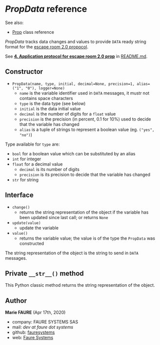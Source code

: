 # *PropData* reference
See also:
* <a href="Prop.md" target="_blank">Prop</a> class reference

*PropData* tracks data changes and values to provide `DATA` ready string format for the <a href="https://github.com/xcape-io/PyProps/blob/master/PROTOCOL.md" target="_blank">escape room 2.0 propocol</a>.

See [**4. Application protocol for escape room 2.0 prop**](../README.md#4-application-protocol-for-escape-room-20-prop) in [README.md](../README.md).


## Constructor
* `PropData(name, type, initial, decimal=None, precision=1, alias=("1", "0"), logger=None)`
    - `name` is the variable identifier  used in `DATA` messages, it mustr not contains space characters
    - `type` is the data type (see below)
    - `initial` is the data initial value
    - `decimal` is the number of digits for a `float` value
    - `precision` is the precision (in percent, 0.1 for 10%) used to decide that the variable has changed
    - `alias` is a tuple of strings to represent a boolean value (eg. `("yes", "no")`)

Type available for `type` are:
* `bool` for a boolean value which can be substituted by an alias
* `int` for integer
* `float` for a decimal value
    - `decimal` is its number of digits
    - `precision` is its precision to decide that the variable has changed
* `str` for string

## Interface
* `change()`
    - returns the string representation of the object if the variable has been updated since last call; or returns `None`
* `update(value)`
    - update the variable
* `value()`
    - returns the variable value; the value is of the type the `PropData` was constructed

The string representation of the object is the string to send in `DATA` messages.

## Private `__str__()` method
This Python classic method returns the string representation of the object.


## Author

**Marie FAURE** (Apr 17th, 2020)
* company: FAURE SYSTEMS SAS
* mail: *dev at faure dot systems*
* github: <a href="https://github.com/fauresystems?tab=repositories" target="_blank">fauresystems</a>
* web: <a href="https://faure.systems/" target="_blank">Faure Systems</a>